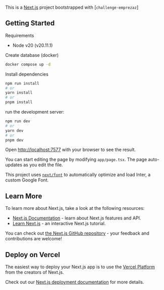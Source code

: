 This is a [Next.js](https://nextjs.org/) project bootstrapped with [`challenge-emprezaz`]

## Getting Started

Requirements

- Node v20 (v20.11.1)

Create database (docker)

```bash
docker compose up -d
```

Install dependencies

```bash
npm run install
# or
yarn install
# or
pnpm install
```

run the development server:

```bash
npm run dev
# or
yarn dev
# or
pnpm dev
```

Open [http://localhost:7577](http://localhost:7577) with your browser to see the result.

You can start editing the page by modifying `app/page.tsx`. The page auto-updates as you edit the file.

This project uses [`next/font`](https://nextjs.org/docs/basic-features/font-optimization) to automatically optimize and load Inter, a custom Google Font.

## Learn More

To learn more about Next.js, take a look at the following resources:

- [Next.js Documentation](https://nextjs.org/docs) - learn about Next.js features and API.
- [Learn Next.js](https://nextjs.org/learn) - an interactive Next.js tutorial.

You can check out [the Next.js GitHub repository](https://github.com/vercel/next.js/) - your feedback and contributions are welcome!

## Deploy on Vercel

The easiest way to deploy your Next.js app is to use the [Vercel Platform](https://vercel.com/new?utm_medium=default-template&filter=next.js&utm_source=create-next-app&utm_campaign=create-next-app-readme) from the creators of Next.js.

Check out our [Next.js deployment documentation](https://nextjs.org/docs/deployment) for more details.
